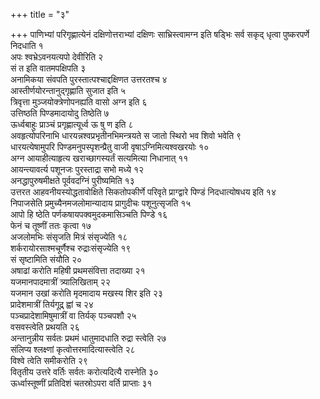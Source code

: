 +++
title = "३"

+++
पाणिभ्यां परिगृह्णात्येनं दक्षिणोत्तराभ्यां दक्षिणः साभ्रिस्त्वामग्न इति षड्भिः सर्व सकृद् धृत्वा पुष्करपर्णे निदधाति १  
अपः श्वभ्रेऽवनयत्यपो देवीरिति २  
सं त इति वातमपक्षिपति ३  
अनामिकया संवपति पुरस्तात्पश्चाद्दक्षिणत उत्तरतश्च ४  
आस्तीर्णयोरन्तानुद्गृह्णाति सुजात इति ५  
त्रिवृत्ता मुञ्जयोक्त्रेणोपनह्यति वासो अग्न इति ६  
उत्तिष्ठति पिण्डमादायोदु तिष्ठेति ७  
ऊर्ध्वबाहुः प्राञ्चं प्रगृह्णात्यूर्ध्व ऊ षु ण इति ८  
अवहृत्योपरिनाभि धारयन्नश्वप्रभृतीनभिमन्त्रयते स जातो स्थिरो भव शिवो भवेति ९  
धारयत्येषामुपरि पिण्डमनुपस्पृशन्प्रैतु वाजी वृषाऽग्निमित्यश्वखरयोः १०  
अग्न आयाहीत्याहृत्य खराच्छागस्यर्तं सत्यमित्या निधानात् ११  
आयन्त्यावर्त्य पशूनजः पुरस्ताद्रा सभो मध्ये १२  
अनद्धापुरुषमीक्षते पूर्ववदग्निं पुरीष्यमिति १३  
उत्तरत आहवनीयस्योद्धतावोक्षिते सिकतोपकीर्णे परिवृते प्राग्द्वारे पिण्डं निदधात्योषधय इति १४  
निपाजसेति प्रमुच्यैनमजलोमान्यादाय प्रागुदीचः पशूनुत्सृजति १५  
आपो हि ष्ठेति पर्णकषायपक्वमुदकमासिञ्चति पिण्डे १६  
फेनं च तूष्णीं ततः कृत्वा १७  
अजलोमभिः संसृजति मित्रं संसृज्येति १८  
शर्करायोरसाश्मचूर्णैश्च रुद्राःसंसृज्येति १९  
सं सृष्टामिति संयौति २०  
अषाढां करोति महिषी प्रथमसंवित्ता तदाख्या २१  
यजमानपादमात्रीं त्र्यालिखिताम् २२  
यजमान उखां करोति मृदमादाय मखस्य शिर इति २३  
प्रादेशमात्रीं तिर्यगूद्र् ह्वां च २४  
पञ्चप्रादेशामिषुमात्रीं वा तिर्यक् पञ्चपशौ २५  
वसवस्त्वेति प्रथयति २६  
अन्तानुन्नीय सर्वतः प्रथमं धातुमादधाति रुद्रा स्त्वेति २७  
संलिप्य श्लक्ष्णां कृत्वोत्तरमादित्यास्त्वेति २८  
विश्वे त्वेति समीकरोति २९  
वितृतीय उत्तरे वर्तिः सर्वतः करोत्यदित्यै रास्नेति ३०  
ऊर्ध्वास्तूष्णीं प्रतिदिशं चतस्रोऽपरा वर्ति प्राप्ताः ३१  

